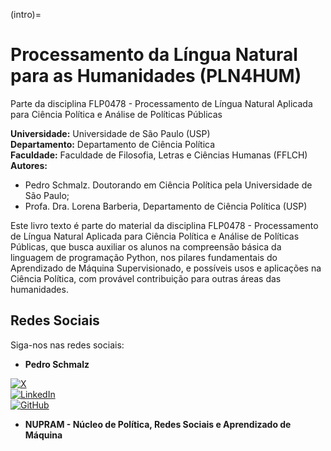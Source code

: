(intro)=
# Processamento da Língua Natural para as Humanidades (PLN4HUM) 

 Parte da disciplina FLP0478 - Processamento de Língua Natural Aplicada para Ciência Política e Análise de Políticas Públicas

**Universidade:** Universidade de São Paulo (USP)  
**Departamento:** Departamento de Ciência Política  
**Faculdade:** Faculdade de Filosofia, Letras e Ciências Humanas (FFLCH)  
**Autores:**  
- Pedro Schmalz. Doutorando em Ciência Política pela Universidade de São Paulo;
- Profa. Dra. Lorena Barberia, Departamento de Ciência Política (USP)

Este livro texto é parte do material da disciplina FLP0478 - Processamento de Língua Natural Aplicada para Ciência Política e Análise de Políticas Públicas, que busca auxiliar os alunos na compreensão básica da linguagem de programação Python, nos pilares fundamentais do Aprendizado de Máquina Supervisionado, e possíveis usos e aplicações na Ciência Política, com provável contribuição para outras áreas das humanidades.



## Redes Sociais

Siga-nos nas redes sociais:  

- **Pedro Schmalz**

[![X](https://img.shields.io/twitter/follow/:user
)](https://x.com/SchmalzPedro)  
[![LinkedIn](https://img.shields.io/badge/LinkedIn-%230077B5.svg?style=for-the-badge&logo=linkedin&logoColor=white)](https://linkedin.com/in/pedro-schmalz)  
[![GitHub](https://img.shields.io/badge/GitHub-%23121011.svg?style=for-the-badge&logo=github&logoColor=white)](https://github.com/PedroSchmalz)


- **NUPRAM - Núcleo de Política, Redes Sociais e Aprendizado de Máquina**

